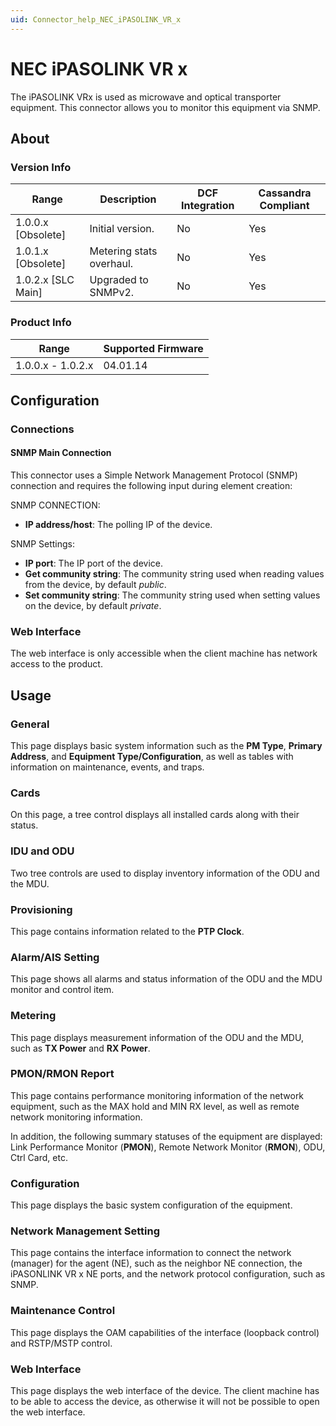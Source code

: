 ```yaml
---
uid: Connector_help_NEC_iPASOLINK_VR_x
---
```


# NEC iPASOLINK VR x

The iPASOLINK VRx is used as microwave and optical transporter equipment. This connector allows you to monitor this equipment via SNMP.

## About

### Version Info

| **Range**            | **Description**          | **DCF Integration** | **Cassandra Compliant** |
|----------------------|--------------------------|---------------------|-------------------------|
| 1.0.0.x \[Obsolete\] | Initial version.         | No                  | Yes                     |
| 1.0.1.x \[Obsolete\] | Metering stats overhaul. | No                  | Yes                     |
| 1.0.2.x \[SLC Main\] | Upgraded to SNMPv2.      | No                  | Yes                     |

### Product Info

| **Range**         | **Supported Firmware** |
|-------------------|------------------------|
| 1.0.0.x - 1.0.2.x | 04.01.14               |

## Configuration

### Connections

#### SNMP Main Connection

This connector uses a Simple Network Management Protocol (SNMP) connection and requires the following input during element creation:

SNMP CONNECTION:

- **IP address/host**: The polling IP of the device.

SNMP Settings:

- **IP port**: The IP port of the device.
- **Get community string**: The community string used when reading values from the device, by default *public*.
- **Set community string**: The community string used when setting values on the device, by default *private*.

### Web Interface

The web interface is only accessible when the client machine has network access to the product.

## Usage

### General

This page displays basic system information such as the **PM Type**, **Primary Address**, and **Equipment Type/Configuration**, as well as tables with information on maintenance, events, and traps.

### Cards

On this page, a tree control displays all installed cards along with their status.

### IDU and ODU

Two tree controls are used to display inventory information of the ODU and the MDU.

### Provisioning

This page contains information related to the **PTP Clock**.

### Alarm/AIS Setting

This page shows all alarms and status information of the ODU and the MDU monitor and control item.

### Metering

This page displays measurement information of the ODU and the MDU, such as **TX Power** and **RX Power**.

### PMON/RMON Report

This page contains performance monitoring information of the network equipment, such as the MAX hold and MIN RX level, as well as remote network monitoring information.

In addition, the following summary statuses of the equipment are displayed: Link Performance Monitor (**PMON**), Remote Network Monitor (**RMON**), ODU, Ctrl Card, etc.

### Configuration

This page displays the basic system configuration of the equipment.

### Network Management Setting

This page contains the interface information to connect the network (manager) for the agent (NE), such as the neighbor NE connection, the iPASONLINK VR x NE ports, and the network protocol configuration, such as SNMP.

### Maintenance Control

This page displays the OAM capabilities of the interface (loopback control) and RSTP/MSTP control.

### Web Interface

This page displays the web interface of the device. The client machine has to be able to access the device, as otherwise it will not be possible to open the web interface.
